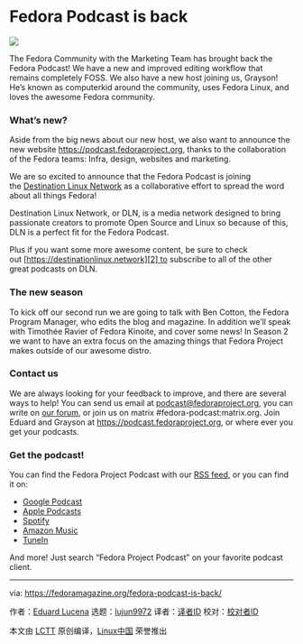 [#]: subject: (Fedora Podcast is back)
[#]: via: (https://fedoramagazine.org/fedora-podcast-is-back/)
[#]: author: (Eduard Lucena https://fedoramagazine.org/author/x3mboy/)
[#]: collector: (lujun9972)
[#]: translator: ( )
[#]: reviewer: ( )
[#]: publisher: ( )
[#]: url: ( )

Fedora Podcast is back
======

![][1]

The Fedora Community with the Marketing Team has brought back the Fedora Podcast! We have a new and improved editing workflow that remains completely FOSS. We also have a new host joining us, Grayson! He’s known as computerkid around the community, uses Fedora Linux, and loves the awesome Fedora community.

### What’s new?

Aside from the big news about our new host, we also want to announce the new website <https://podcast.fedoraproject.org>, thanks to the collaboration of the Fedora teams: Infra, design, websites and marketing.

We are so excited to announce that the Fedora Podcast is joining the [Destination Linux Network][2] as a collaborative effort to spread the word about all things Fedora!

Destination Linux Network, or DLN, is a media network designed to bring passionate creators to promote Open Source and Linux so because of this, DLN is a perfect fit for the Fedora Podcast.

Plus if you want some more awesome content, be sure to check out [https://destinationlinux.network][2] to subscribe to all of the other great podcasts on DLN.

### The new season

To kick off our second run we are going to talk with Ben Cotton, the Fedora Program Manager, who edits the blog and magazine. In addition we’ll speak with Timothée Ravier of Fedora Kinoite, and cover some news! In Season 2 we want to have an extra focus on the amazing things that Fedora Project makes outside of our awesome distro.

### Contact us

We are always looking for your feedback to improve, and there are several ways to help! You can send us email at [podcast@fedoraproject.org][3], you can write on [our forum][4], or join us on matrix #fedora-podcast:matrix.org. Join Eduard and Grayson at <https://podcast.fedoraproject.org>, or where ever you get your podcasts.

### Get the podcast!

You can find the Fedora Project Podcast with our [RSS feed][5], or you can find it on:

  * [Google Podcast][6]
  * [Apple Podcasts][7]
  * [Spotify][8]
  * [Amazon Music][9]
  * [TuneIn][10]



And more! Just search “Fedora Project Podcast” on your favorite podcast client.

--------------------------------------------------------------------------------

via: https://fedoramagazine.org/fedora-podcast-is-back/

作者：[Eduard Lucena][a]
选题：[lujun9972][b]
译者：[译者ID](https://github.com/译者ID)
校对：[校对者ID](https://github.com/校对者ID)

本文由 [LCTT](https://github.com/LCTT/TranslateProject) 原创编译，[Linux中国](https://linux.cn/) 荣誉推出

[a]: https://fedoramagazine.org/author/x3mboy/
[b]: https://github.com/lujun9972
[1]: https://fedoramagazine.org/wp-content/uploads/2021/03/podcast_is_back-816x346.jpg
[2]: https://destinationlinux.network/
[3]: mailto:podcast@fedoraproject.org
[4]: https://discussion.fedoraproject.org/c/project/podcast
[5]: https://podcast.fedoraproject.org/rss
[6]: https://podcasts.google.com/feed/aHR0cHM6Ly9mZWVkcy5zaW1wbGVjYXN0LmNvbS9UQ3pIV3EzYQ
[7]: https://podcasts.apple.com/us/podcast/fedora-project-podcast/id1555085047
[8]: https://open.spotify.com/show/4HRQCzkjknRj1cI1nqwwK3
[9]: https://music.amazon.com/podcasts/56dbacb7-6ca8-4f68-9fd8-8f6fad1caccf/Fedora-Project-Podcast
[10]: https://tunein.com/podcasts/Technology-Podcasts/Fedora-Project-Podcast-p1105696
